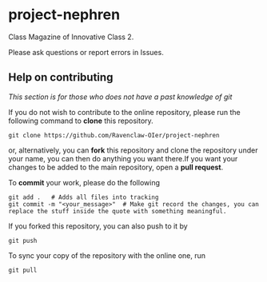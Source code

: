 # project-nephren

Class Magazine of Innovative Class 2.

Please ask questions or report errors in Issues.

## Help on contributing

*This section is for those who does not have a past knowledge of git*

If you do not wish to contribute to the online repository, please run the following command to **clone** this repository.

```
git clone https://github.com/Ravenclaw-OIer/project-nephren
```

or, alternatively, you can **fork** this repository and clone the repository under your name, you can then do anything you want there.If you want your changes to be added to the main repository, open a **pull request**.

To **commit** your work, please do the following

```
git add .	# Adds all files into tracking
git commit -m "<your_message>"	# Make git record the changes, you can replace the stuff inside the quote with something meaningful.
```

If you forked this repository, you can also push to it by

```
git push
```

To sync your copy of the repository with the online one, run

```
git pull
```
